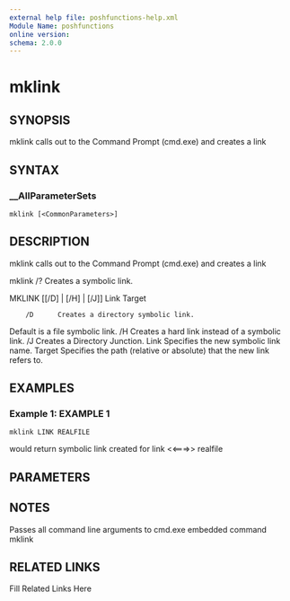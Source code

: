 ```yaml
---
external help file: poshfunctions-help.xml
Module Name: poshfunctions
online version: 
schema: 2.0.0
---
```


# mklink

## SYNOPSIS

mklink calls out to the Command Prompt (cmd.exe) and creates a link

## SYNTAX

### __AllParameterSets

```
mklink [<CommonParameters>]
```

## DESCRIPTION

mklink calls out to the Command Prompt (cmd.exe) and creates a link

mklink /?
Creates a symbolic link.

MKLINK [[/D] | [/H] | [/J]] Link Target

        /D      Creates a directory symbolic link.
 Default is a file
                symbolic link.
        /H      Creates a hard link instead of a symbolic link.
        /J      Creates a Directory Junction.
        Link    Specifies the new symbolic link name.
        Target  Specifies the path (relative or absolute) that the new link
                refers to.


## EXAMPLES

### Example 1: EXAMPLE 1

```
mklink LINK REALFILE
```

would return
symbolic link created for link <<===>> realfile






## PARAMETERS

## NOTES

Passes all command line arguments to cmd.exe embedded command mklink


## RELATED LINKS

Fill Related Links Here

